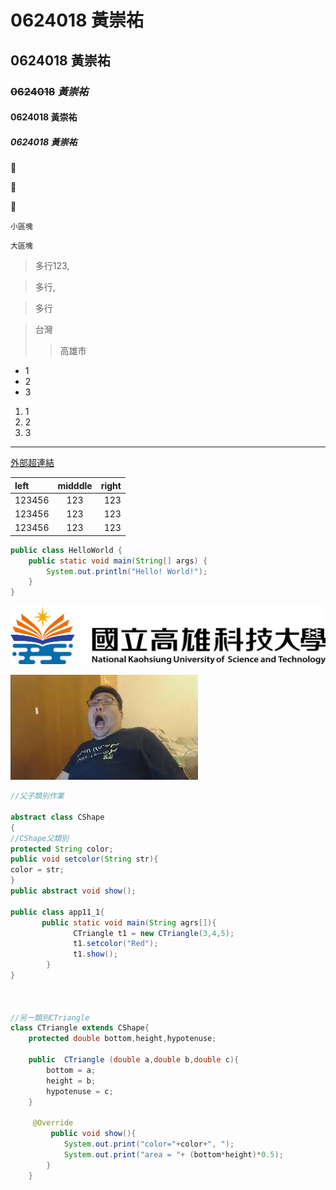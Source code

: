 # 0624018 **黃崇祐**

## 0624018 黃崇祐

### ~~0624018~~ *黃崇祐*

#### 0624018 黃崇祐

##### 0624018 黃崇祐

:chicken:

:chicken:

:chicken:

`小區塊`

```大區塊```

> 多行123,

> 多行,

> 多行

>台灣
>>高雄市

* 1
* 2
* 3

1. 1
2. 2
3. 3

***

[外部超連結](https:\\tw.yahoo.com)

|   left  |   midddle  |   right  |
|:--------|:----------:|---------:|
|123456|123|123|
|123456|123|123|
|123456|123|123|

```java
public class HelloWorld {
    public static void main(String[] args) {
        System.out.println("Hello! World!");
    }
}
```


![NKUST](nkust.png)

[![AAA](DONDON.jpg)](https://www.youtube.com/watch?v=AhMhjkYMU5k)


```java
//父子類別作業

abstract class CShape 
{
//CShape父類別
protected String color;
public void setcolor(String str){
color = str;
}
public abstract void show();

public class app11_1{
       public static void main(String agrs[]){
              CTriangle t1 = new CTriangle(3,4,5);
              t1.setcolor("Red");
              t1.show();
        }
}



//另一類別CTriangle
class CTriangle extends CShape{
    protected double bottom,height,hypotenuse;
    
    public  CTriangle (double a,double b,double c){
        bottom = a;
        height = b;
        hypotenuse = c;
    }
    
     @Override
         public void show(){
            System.out.print("color="+color+", ");
            System.out.print("area = "+ (bottom*height)*0.5);
        }       
    } 
    
```
